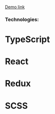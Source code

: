[Demo link](https://sanyabratashchuk.github.io/React_Announcement_App/)
### Technologies:
  # TypeScript
  # React
  # Redux
  # SCSS
